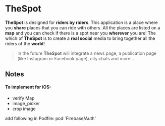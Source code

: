 # **TheSpot**
**TheSpot** is designed for **riders by riders**.
This application is a place where you **share** places that you can ride with others. All the places are listed on a **map** and you can check if there is a spot near you **wherever** you are!
The which of **TheSpot** is to create a **real social** media to bring together all the riders of the **world**!

>In the future **TheSpot** will integrate a news page, a publication page (like Instagram or Facebook page), city chats and more...



## Notes

#### To implement for iOS:
- verify Map
- image_picker
- crop image


add following in Podfile:
pod 'Firebase/Auth'


